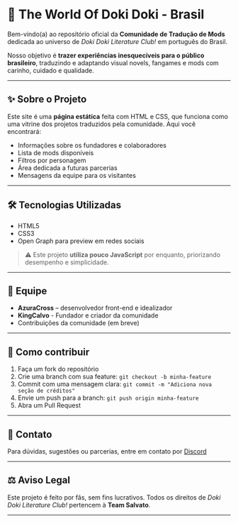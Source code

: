 # 🌸 The World Of Doki Doki - Brasil

Bem-vindo(a) ao repositório oficial da **Comunidade de Tradução de Mods** dedicada ao universo de *Doki Doki Literature Club!* em português do Brasil.

Nosso objetivo é **trazer experiências inesquecíveis para o público brasileiro**, traduzindo e adaptando visual novels, fangames e mods com carinho, cuidado e qualidade.

---

## ✨ Sobre o Projeto

Este site é uma **página estática** feita com HTML e CSS, que funciona como uma vitrine dos projetos traduzidos pela comunidade. Aqui você encontrará:

- Informações sobre os fundadores e colaboradores
- Lista de mods disponíveis
- Filtros por personagem
- Área dedicada a futuras parcerias
- Mensagens da equipe para os visitantes

---

## 🛠️ Tecnologias Utilizadas

- HTML5
- CSS3
- Open Graph para preview em redes sociais

> ⚠️ Este projeto **utiliza pouco JavaScript** por enquanto, priorizando desempenho e simplicidade.

---

## 👥 Equipe

- **AzuraCross** – desenvolvedor front-end e idealizador
- **KingCalvo** - Fundador e criador da comunidade
- Contribuições da comunidade (em breve)

---

## 📌 Como contribuir

1. Faça um fork do repositório
2. Crie uma branch com sua feature: `git checkout -b minha-feature`
3. Commit com uma mensagem clara: `git commit -m "Adiciona nova seção de créditos"`
4. Envie um push para a branch: `git push origin minha-feature`
5. Abra um Pull Request


---

## 💬 Contato

Para dúvidas, sugestões ou parcerias, entre em contato por [Discord](https://discord.gg/JZXaTGshbN)

---

## ⚖️ Aviso Legal

Este projeto é feito por fãs, sem fins lucrativos. Todos os direitos de *Doki Doki Literature Club!* pertencem à **Team Salvato**.

---
